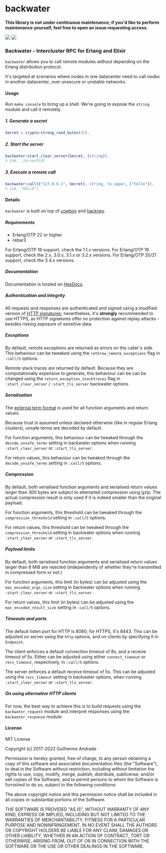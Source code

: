 # backwater

**This library is not under continuous maintenance; if you'd like to perform
maintenance yourself, feel free to open an issue requesting access.**

[![](https://img.shields.io/hexpm/v/backwater.svg?style=flat)](https://hex.pm/packages/backwater)
[![](https://github.com/g-andrade/backwater/workflows/build/badge.svg)](https://github.com/g-andrade/backwater/actions?query=workflow%3Abuild)

### Backwater - Intercluster RPC for Erlang and Elixir

`backwater` allows you to call remote modules without depending on the
Erlang distribution protocol.

It's targeted at scenarios where nodes in one datacenter need to call
nodes in another datacenter, over unsecure or unstable networks.

#### Usage

Run `make console` to bring up a shell. We're going to expose the
`string` module and call it remotely.

##### 1. Generate a secret

``` erlang
Secret = crypto:strong_rand_bytes(32).
```

##### 2. Start the server

``` erlang
backwater:start_clear_server(Secret, [string]).
% {ok, _ServerPid}
```

##### 3. Execute a remote call

``` erlang
backwater:call({"127.0.0.1", Secret}, string, to_upper, ["hello"]).
% {ok, "HELLO"}
```

#### Details

`backwater` is built on top of
[cowboy](https://github.com/ninenines/cowboy) and
[hackney](https://github.com/benoitc/hackney).

##### Requirements

  - Erlang/OTP 22 or higher
  - rebar3

For Erlang/OTP 18 support, check the 1.1.x versions. For Erlang/OTP 19
support, check the 2.x, 3.0.x, 3.1.x or 3.2.x versions. For Erlang/OTP
20/21 support, check the 3.4.x versions.

##### Documentation

Documentation is hosted on [HexDocs](https://hexdocs.pm/backwater/).

##### Authentication and integrity

All requests and responses are authenticated and signed using a modified
version of [HTTP
signatures](https://tools.ietf.org/id/draft-cavage-http-signatures-07.txt);
nevertheless, it's **strongly** recommended to use HTTPS, as HTTP
signatures offer no protection against replay attacks - besides risking
exposure of sensitive data.

##### Exceptions

By default, remote exceptions are returned as errors on the caller's
side. This behaviour can be tweaked using the
`rethrow_remote_exceptions` flag in `:call/5` options.

Remote stack traces are returned by default. Because they are
computationally expensive to generate, this behaviour can be can be
changed using the `return_exception_stacktraces` flag in
`:start_clear_server` / `:start_tls_server` backwater options.

##### Serialisation

The [external term format](http://erlang.org/doc/apps/erts/erl_ext_dist)
is used for all function arguments and return values.

Because trust is assumed unless declared otherwise (like in regular
Erlang clusters), unsafe terms are decoded by default.

For function arguments, this behaviour can be tweaked through the
`decode_unsafe_terms` setting in backwater options when running
`:start_clear_server` or `:start_tls_server`.

For return values, this behaviour can be tweaked through the
`decode_unsafe_terms` setting in `:call/5` options.

##### Compression

By default, both serialised function arguments and serialised return
values larger than 300 bytes are subject to attempted compression using
gzip. The actual compression result is only used if it is indeed smaller
than the original payload.

For function arguments, this threshold can be tweaked through the
`compression_threshold` setting in `:call/5` options.

For return values, this threshold can be tweaked through the
`compression_threshold` setting in backwater options when running
`:start_clear_server` or `:start_tls_server`.

##### Payload limits

By default, both serialised function arguments and serialised return
values larger than 8 MiB are rejected (independently of whether they're
transmitted in compressed form or not.)

For function arguments, this limit (in bytes) can be adjusted using the
`max_encoded_args_size` setting in backwater options when running
`:start_clear_server` or `:start_tls_server`.

For return values, this limit (in bytes) can be adjusted using the
`max_encoded_result_size` setting in `:call/5` options.

##### Timeouts and ports

The default listen port for HTTP is 8080; for HTTPS, it's 8443. This can
be adjusted on server using the `http` options, and on clients by
specifying it in `Endpoint`.

The client enforces a default connection timeout of 8s, and a receive
timeout of 5s. Either can be adjusted using either `connect_timeout` or
`recv_timeout`, respectively, in `:call/5` options.

The server enforces a default receive timeout of 5s. This can be
adjusted using the `recv_timeout` setting in backwater options, when
running `:start_clear_server` or `:start_tls_server`.

##### On using alternative HTTP clients

For now, the best way to achieve this is to build requests using the
`backwater_request` module and interpret responses using the
`backwater_response` module.

#### License

MIT License

Copyright (c) 2017-2022 Guilherme Andrade

Permission is hereby granted, free of charge, to any person obtaining a
copy of this software and associated documentation files (the
"Software"), to deal in the Software without restriction, including
without limitation the rights to use, copy, modify, merge, publish,
distribute, sublicense, and/or sell copies of the Software, and to
permit persons to whom the Software is furnished to do so, subject to
the following conditions:

The above copyright notice and this permission notice shall be included
in all copies or substantial portions of the Software.

THE SOFTWARE IS PROVIDED "AS IS", WITHOUT WARRANTY OF ANY KIND, EXPRESS
OR IMPLIED, INCLUDING BUT NOT LIMITED TO THE WARRANTIES OF
MERCHANTABILITY, FITNESS FOR A PARTICULAR PURPOSE AND NONINFRINGEMENT.
IN NO EVENT SHALL THE AUTHORS OR COPYRIGHT HOLDERS BE LIABLE FOR ANY
CLAIM, DAMAGES OR OTHER LIABILITY, WHETHER IN AN ACTION OF CONTRACT,
TORT OR OTHERWISE, ARISING FROM, OUT OF OR IN CONNECTION WITH THE
SOFTWARE OR THE USE OR OTHER DEALINGS IN THE SOFTWARE.
